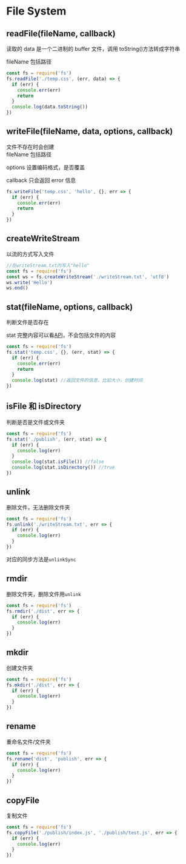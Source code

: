 # File System

## readFile(fileName, callback)

读取的 data 是一个二进制的 buffer 文件，调用 toString()方法转成字符串

fileName 包括路径

```js
const fs = require('fs')
fs.readFile('./temp.css', (err, data) => {
  if (err) {
    console.err(err)
    return
  }
  console.log(data.toString())
})
```

## writeFile(fileName, data, options, callback)

文件不存在时会创建  
fileName 包括路径

options 设置编码格式，是否覆盖

callback 只会返回 error 信息

```js
fs.writeFile('temp.css', 'hello', {}, err => {
  if (err) {
    console.err(err)
    return
  }
})
```

## createWriteStream

以流的方式写入文件

```js
//在writeStream.txt内写入"hello"
const fs = require('fs')
const ws = fs.createWriteStream('./writeStream.txt', 'utf8')
ws.write('Hello')
ws.end()
```

## stat(fileName, options, callback)

判断文件是否存在

stat 完整内容可以看[API](https://nodejs.org/dist/latest-v10.x/docs/api/fs.html#fs_class_fs_stats)，不会包括文件的内容

```js
const fs = require('fs')
fs.stat('temp.css', {}, (err, stat) => {
  if (err) {
    console.err(err)
    return
  }
  console.log(stat) //返回文件的信息，比如大小，创建时间
})
```

## isFile 和 isDirectory

判断是否是文件或文件夹

```js
const fs = require('fs')
fs.stat('./publish', (err, stat) => {
  if (err) {
    console.log(err)
  }
  console.log(stat.isFile()) //false
  console.log(stat.isDirectory()) //true
})
```

## unlink

删除文件，无法删除文件夹

```js
const fs = require('fs')
fs.unlink('./writeStream.txt', err => {
  if (err) {
    console.log(err)
  }
})
```

对应的同步方法是`unlinkSync`

## rmdir

删除文件夹，删除文件用`unlink`

```js
const fs = require('fs')
fs.rmdir('./dist', err => {
  if (err) {
    console.log(err)
  }
})
```

## mkdir

创建文件夹

```js
const fs = require('fs')
fs.mkdir('./dist', err => {
  if (err) {
    console.log(err)
  }
})
```

## rename

重命名文件/文件夹

```js
const fs = require('fs')
fs.rename('dist', 'publish', err => {
  if (err) {
    console.log(err)
  }
})
```

## copyFile

复制文件

```js
const fs = require('fs')
fs.copyFile('./publish/index.js', './publish/test.js', err => {
  if (err) {
    console.log(err)
  }
})
```
